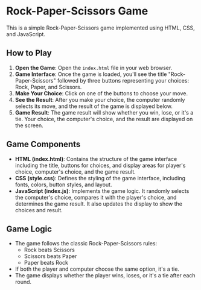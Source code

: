 
# Rock-Paper-Scissors Game

This is a simple Rock-Paper-Scissors game implemented using HTML, CSS, and JavaScript.

## How to Play

1. **Open the Game**: Open the `index.html` file in your web browser.
2. **Game Interface**: Once the game is loaded, you'll see the title "Rock-Paper-Scissors" followed by three buttons representing your choices: Rock, Paper, and Scissors.
3. **Make Your Choice**: Click on one of the buttons to choose your move.
4. **See the Result**: After you make your choice, the computer randomly selects its move, and the result of the game is displayed below.
5. **Game Result**: The game result will show whether you win, lose, or it's a tie. Your choice, the computer's choice, and the result are displayed on the screen.

## Game Components

- **HTML (index.html)**: Contains the structure of the game interface including the title, buttons for choices, and display areas for player's choice, computer's choice, and the game result.
- **CSS (style.css)**: Defines the styling of the game interface, including fonts, colors, button styles, and layout.
- **JavaScript (index.js)**: Implements the game logic. It randomly selects the computer's choice, compares it with the player's choice, and determines the game result. It also updates the display to show the choices and result.

## Game Logic

- The game follows the classic Rock-Paper-Scissors rules:
  - Rock beats Scissors
  - Scissors beats Paper
  - Paper beats Rock
- If both the player and computer choose the same option, it's a tie.
- The game displays whether the player wins, loses, or it's a tie after each round.


